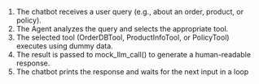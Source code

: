 1. The chatbot receives a user query (e.g., about an order, product, or policy).
2. The Agent analyzes the query and selects the appropriate tool.
3. The selected tool (OrderDBTool, ProductInfoTool, or PolicyTool) executes using dummy data.
4. The result is passed to mock_llm_call() to generate a human-readable response.
5. The chatbot prints the response and waits for the next input in a loop
